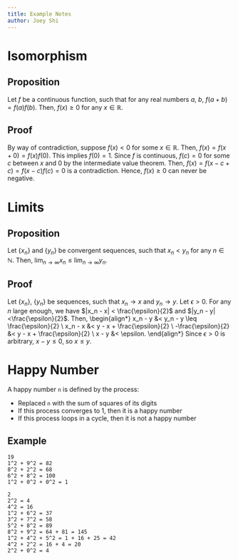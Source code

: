 ```yaml
---
title: Example Notes
author: Joey Shi
---
```


# Isomorphism

## Proposition
Let $f$ be a continuous function, such that for any real numbers $a$, $b$, $f(a + b) = f(a)f(b)$.
Then, $f(x) \geq 0$ for any $x\in\mathbb{R}$.

## Proof
By way of contradiction, suppose $f(x) < 0$ for some $x\in\mathbb{R}$.
Then, $f(x) = f(x + 0) = f(x)f(0)$. This implies $f(0) = 1$.
Since $f$ is continuous, $f(c) = 0$ for some $c$ between $x$ and $0$
by the intermediate value theorem. Then, $f(x) = f(x - c + c) = f(x - c)f(c) = 0$
is a contradiction. Hence, $f(x)\geq 0$ can never be negative.

# Limits

## Proposition
Let $\{x_n\}$ and $\{y_n\}$ be convergent sequences,
such that $x_n < y_n$ for any $n\in\mathbb{N}$.
Then, $\lim_{n\to\infty} x_n \leq \lim_{n\to\infty} y_n$.

## Proof
Let $\{x_n\}$, $\{y_n\}$ be sequences,
such that $x_n\to x$ and $y_n\to y$. Let $\epsilon > 0$.
For any $n$ large enough, we have $|x_n - x| < \frac{\epsilon}{2}$ and $|y_n - y| <\frac{\epsilon}{2}$. Then,
\begin{align*}
    x_n - y &< y_n - y \leq \frac{\epsilon}{2} \\
    x_n - x &< y - x + \frac{\epsilon}{2} \\
    -\frac{\epsilon}{2} &< y - x + \frac{\epsilon}{2} \\
    x - y &< \epsilon.
\end{align*}
Since $\epsilon > 0$ is arbitrary, $x - y \leq 0$, so $x \leq y$.

# Happy Number

A happy number `n` is defined by the process:

* Replaced `n` with the sum of squares of its digits
* If this process converges to 1, then it is a happy number
* If this process loops in a cycle, then it is not a happy number

## Example
```
19
1^2 + 9^2 = 82
8^2 + 2^2 = 68
6^2 + 8^2 = 100
1^2 + 0^2 + 0^2 = 1

2
2^2 = 4
4^2 = 16
1^2 + 6^2 = 37
3^2 + 7^2 = 58
5^2 + 8^2 = 89
8^2 + 9^2 = 64 + 81 = 145
1^2 + 4^2 + 5^2 = 1 + 16 + 25 = 42
4^2 + 2^2 = 16 + 4 = 20
2^2 + 0^2 = 4
```

